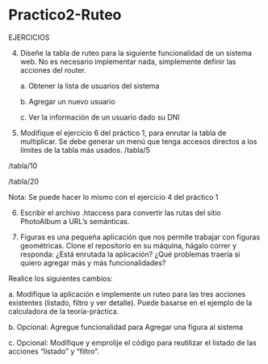 # Practico2-Ruteo

EJERCICIOS

4. Diseñe la tabla de ruteo para la siguiente funcionalidad de un sistema web. No es necesario implementar nada, simplemente definir las acciones del router.

    a. Obtener la lista de usuarios del sistema

    b. Agregar un nuevo usuario

    c. Ver la información de un usuario dado su DNI

5. Modifique el ejercicio 6 del práctico 1, para enrutar la tabla de multiplicar. Se debe generar un menú que tenga accesos directos a los límites de la tabla más usados.
/tabla/5

/tabla/10

/tabla/20

Nota: Se puede hacer lo mismo con el ejercicio 4 del práctico 1

6. Escribir el archivo .htaccess para convertir las rutas del sitio PhotoAlbum a URL’s semánticas.

7. Figuras es una pequeña aplicación que nos permite trabajar con figuras geométricas. Clone el repositorio en su máquina, hágalo correr y responda:
¿Está enrutada la aplicación?
¿Qué problemas traería si quiero agregar más y más funcionalidades?

Realice los siguientes cambios:

a. Modifique la aplicación e implemente un ruteo para las tres acciones existentes (listado, filtro y ver detalle). Puede basarse en el ejemplo de la calculadora de la teoría-práctica.

b. Opcional: Agregue funcionalidad para Agregar una figura al sistema

c. Opcional: Modifique y emprolije el código para reutilizar el listado de las acciones “listado” y “filtro”.
